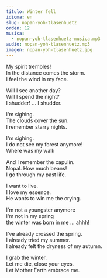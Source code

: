 ```yaml
---
titulo: Winter fell
idioma: en
slug: nopan-yoh-tlasenhuetz
orden: 12
musica: 
  - nopan-yoh-tlasenhuetz-musica.mp3
audio: nopan-yoh-tlasenhuetz.mp3
imagen: nopan-yoh-tlasenhuetz.jpg
---
```


My spirit trembles!<br>
In the distance comes the storm.<br>
I feel the wind in my face.<br>

Will I see another day?<br>
Will I spend the night?<br>
I shudder! ... I shudder.<br>

I'm sighing.<br>
The clouds cover the sun.<br>
I remember starry nights.<br>

I'm sighing.<br>
I do not see my forest anymore!<br>
Where was my walk<br>

And I remember the capulín.<br>
Nopal. How much beans!<br>
I go through my past life.<br>

I want to live.<br>
I love my essence.<br>
He wants to win me the crying.<br>

I'm not a youngster anymore<br>
I'm not in my spring<br>
the winter was born in me ... ahhh!<br>

I've already crossed the spring.<br>
I already tried my summer.<br>
I already felt the dryness of my autumn.<br>

I grab the winter.<br>
Let me die, close your eyes.<br>
Let Mother Earth embrace me.<br>
